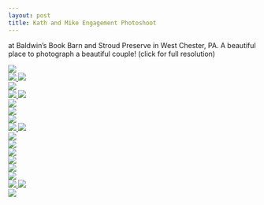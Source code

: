 ```yaml
---
layout: post
title: Kath and Mike Engagement Photoshoot
---
```


at Baldwin’s Book Barn and Stroud Preserve in West Chester, PA. A beautiful place to photograph a beautiful couple!
(click for full resolution)


<a href="https://lenabartell.files.wordpress.com/2015/09/01.jpg">
<img src="https://lenabartell.files.wordpress.com/2015/09/01.jpg?w=250&#038;h=375">
</a>
<br />

<a href="https://lenabartell.files.wordpress.com/2015/09/composite31.jpg">
<img src="https://lenabartell.files.wordpress.com/2015/09/composite31.jpg?w=263&#038;h=375">
</a>
<a href="https://lenabartell.files.wordpress.com/2015/09/03.jpg">
<img src="https://lenabartell.files.wordpress.com/2015/09/03.jpg?w=250&#038;h=375">
</a>
<br />

<a href="https://lenabartell.files.wordpress.com/2015/09/05.jpg">
<img src="https://lenabartell.files.wordpress.com/2015/09/05.jpg?w=375&#038;h=250">
</a>
<br />

<a href="https://lenabartell.files.wordpress.com/2015/09/06.jpg">
<img src="https://lenabartell.files.wordpress.com/2015/09/06.jpg?w=250&#038;h=375">
</a>


<a href="https://lenabartell.files.wordpress.com/2015/09/07.jpg">
<img src="https://lenabartell.files.wordpress.com/2015/09/07.jpg?w=375&#038;h=250">
</a>
<br />

<a href="https://lenabartell.files.wordpress.com/2015/09/08.jpg">
<img src="https://lenabartell.files.wordpress.com/2015/09/08.jpg?w=375&#038;h=250">
</a>
<br />

<a href="https://lenabartell.files.wordpress.com/2015/09/09.jpg">
<img src="https://lenabartell.files.wordpress.com/2015/09/09.jpg?w=250&#038;h=375">
</a>
<br />

<a href="https://lenabartell.files.wordpress.com/2015/09/10.jpg">
<img src="https://lenabartell.files.wordpress.com/2015/09/10.jpg?w=375&#038;h=250">
</a>
<br />


<a href="https://lenabartell.files.wordpress.com/2015/09/11.jpg">
<img src="https://lenabartell.files.wordpress.com/2015/09/11.jpg?w=250&#038;h=375">
</a>
<a href="https://lenabartell.files.wordpress.com/2015/09/12.jpg">
<img src="https://lenabartell.files.wordpress.com/2015/09/12.jpg?w=250&#038;h=375">
</a>
<br />

<a href="https://lenabartell.files.wordpress.com/2015/09/13.jpg">
<img src="https://lenabartell.files.wordpress.com/2015/09/13.jpg?w=375&#038;h=250">
</a>
<br />

<a href="https://lenabartell.files.wordpress.com/2015/09/14.jpg">
<img src="https://lenabartell.files.wordpress.com/2015/09/14.jpg?w=250&#038;h=375">
</a>
<br />

<a href="https://lenabartell.files.wordpress.com/2015/09/15.jpg">
<img src="https://lenabartell.files.wordpress.com/2015/09/15.jpg?w=375&#038;h=250">
</a>
<br />

<a href="https://lenabartell.files.wordpress.com/2015/09/16.jpg">
<img src="https://lenabartell.files.wordpress.com/2015/09/16.jpg?w=375&#038;h=250">
</a>
<br />

<a href="https://lenabartell.files.wordpress.com/2015/09/17.jpg">
<img src="https://lenabartell.files.wordpress.com/2015/09/17.jpg?w=375&#038;h=250">
</a>
<br />

<a href="https://lenabartell.files.wordpress.com/2015/09/18.jpg">
<img src="https://lenabartell.files.wordpress.com/2015/09/18.jpg?w=250&#038;h=375">
</a>
<br />

<a href="https://lenabartell.files.wordpress.com/2015/09/19.jpg">
<img src="https://lenabartell.files.wordpress.com/2015/09/19.jpg?w=250&#038;h=375">
</a>
<a href="https://lenabartell.files.wordpress.com/2015/09/20.jpg">
<img src="https://lenabartell.files.wordpress.com/2015/09/20.jpg?w=250&#038;h=375">
</a>
<br />

<a href="https://lenabartell.files.wordpress.com/2015/09/21.jpg">
<img src="https://lenabartell.files.wordpress.com/2015/09/21.jpg?w=375&#038;h=250">
</a>


